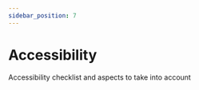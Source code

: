 ```yaml
---
sidebar_position: 7
---
```


# Accessibility

Accessibility checklist and aspects to take into account

